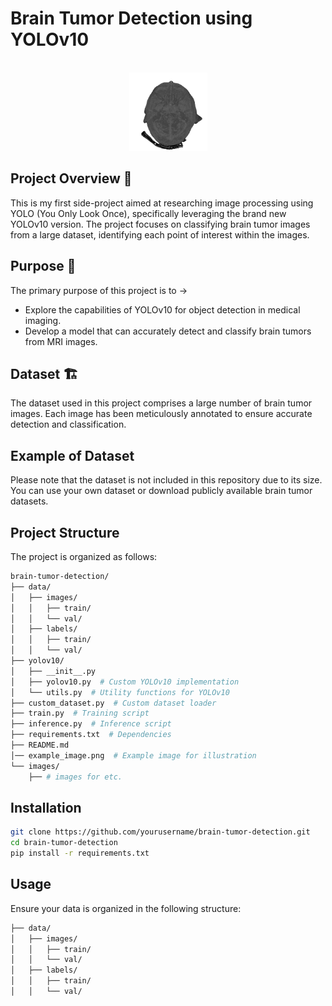 # Brain Tumor Detection using YOLOv10
<br />
<div align="center">
    <img src="https://raw.githubusercontent.com/SartajBhuvaji/Brain-Tumor-Classification-Using-Deep-Learning-Algorithms/master/ReadMe_files/MRI-animinated.gif" alt="logo" width="125" height="125">
</div>

## Project Overview 💼
<p>This is my first side-project aimed at researching image processing using YOLO (You Only Look Once), specifically leveraging the brand new YOLOv10 version. The project focuses on classifying brain tumor images from a large dataset, identifying each point of interest within the images.</p>

## Purpose 🤗
The primary purpose of this project is to ->
- Explore the capabilities of YOLOv10 for object detection in medical imaging.
- Develop a model that can accurately detect and classify brain tumors from MRI images.

## Dataset 🏗
The dataset used in this project comprises a large number of brain tumor images. Each image has been meticulously annotated to ensure accurate detection and classification.

## Example of Dataset
Please note that the dataset is not included in this repository due to its size. You can use your own dataset or download publicly available brain tumor datasets.

## Project Structure
The project is organized as follows:
```bash
brain-tumor-detection/
├── data/
│   ├── images/
│   │   ├── train/
│   │   └── val/
│   ├── labels/
│   │   ├── train/
│   │   └── val/
├── yolov10/
│   ├── __init__.py
│   ├── yolov10.py  # Custom YOLOv10 implementation
│   └── utils.py  # Utility functions for YOLOv10
├── custom_dataset.py  # Custom dataset loader
├── train.py  # Training script
├── inference.py  # Inference script
├── requirements.txt  # Dependencies
├── README.md
│── example_image.png  # Example image for illustration
└── images/
    ├── # images for etc.
```

## Installation

````bash
git clone https://github.com/yourusername/brain-tumor-detection.git
cd brain-tumor-detection
pip install -r requirements.txt
````

## Usage 
Ensure your data is organized in the following structure:
``` bash
├── data/
│   ├── images/
│   │   ├── train/
│   │   └── val/
│   ├── labels/
│   │   ├── train/
│   │   └── val/
```



